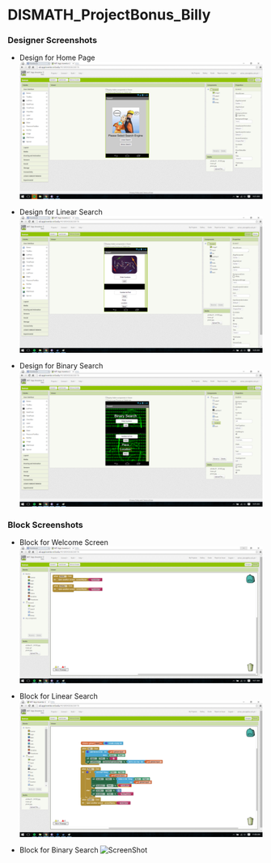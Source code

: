 # DISMATH_ProjectBonus_Billy

### Designer Screenshots
- Design for Home Page
![ScreenShot](Home.png)

- Design for Linear Search
![ScreenShot](linear.png)

- Design for Binary Search
![ScreenShot](binary.png)

### Block Screenshots
- Block for Welcome Screen
![ScreenShot](block1.png)

- Block for Linear Search
![ScreenShot](block.2.png)

- Block for Binary Search
![ScreenShot](block,3.png)
